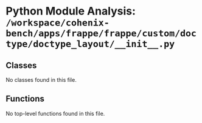 # Python Module Analysis: `/workspace/cohenix-bench/apps/frappe/frappe/custom/doctype/doctype_layout/__init__.py`

## Classes

No classes found in this file.


## Functions

No top-level functions found in this file.
